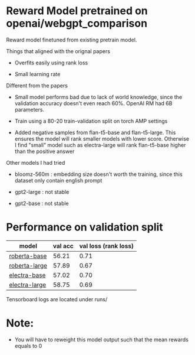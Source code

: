 # Reward Model pretrained on openai/webgpt_comparison

Reward model finetuned from existing pretrain model.

Things that aligned with the orignal papers

* Overfits easily using rank loss

* Small learning rate

Different from the papers


* Small model performs bad due to lack of world knowledge, since the validation accuracy doesn't even reach 60%. OpenAI RM had 6B parameters.

* Train using a 80-20 train-validation split on torch AMP settings

* Added negative samples from flan-t5-base and flan-t5-large. This ensures the model will rank smaller models with lower score. Otherwise I find "small" model such as electra-large will rank flan-t5-base higher than the positive answer

Other models I had tried

* bloomz-560m : embedding size doesn't worth the training, since this dataset only contain english prompt

* gpt2-large : not stable 

* gpt2-base : not stable


# Performance on validation split

| model  | val acc  | val loss (rank loss)  |
|---|---|---|
| [roberta-base](https://huggingface.co/theblackcat102/roberta-base-webgpt-rm)  | 56.21  |  0.71 |
| [roberta-large](https://huggingface.co/theblackcat102/roberta-large-webgpt-rm)  | 57.89  |  0.67 |
| [electra-base](https://huggingface.co/theblackcat102/electra-base-webgpt-rm)  | 57.02  | 0.70  |
| [electra-large](https://huggingface.co/theblackcat102/electra-large-webgpt-rm)  | 58.75  | 0.69  |

Tensorboard logs are located under runs/



# Note:

* You will have to reweight this model output such that the mean rewards equals to 0
